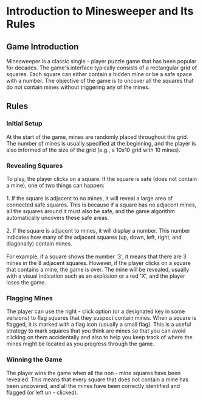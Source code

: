 # Introduction to Minesweeper and Its Rules​
## Game Introduction​
Minesweeper is a classic single - player puzzle game that has been popular for decades. The game's interface typically consists of a rectangular grid of squares. Each square can either contain a hidden mine or be a safe space with a number. The objective of the game is to uncover all the squares that do not contain mines without triggering any of the mines.​
## Rules​
### Initial Setup​
At the start of the game, mines are randomly placed throughout the grid. The number of mines is usually specified at the beginning, and the player is also informed of the size of the grid (e.g., a 10x10 grid with 10 mines).​
### Revealing Squares​
To play, the player clicks on a square. If the square is safe (does not contain a mine), one of two things can happen:​<br>
  <br>1. If the square is adjacent to no mines, it will reveal a large area of connected safe squares. This is because if a square has no adjacent mines, all the squares around it must also be safe, and the game algorithm automatically uncovers these safe areas.​<br>
  <br>2. If the square is adjacent to mines, it will display a number. This number indicates how many of the adjacent squares (up, down, left, right, and diagonally) contain mines. <br><br>For example, if a square shows the number '3', it means that there are 3 mines in the 8 adjacent squares.​
However, if the player clicks on a square that contains a mine, the game is over. The mine will be revealed, usually with a visual indication such as an explosion or a red 'X', and the player loses the game.​
### Flagging Mines​
The player can use the right - click option (or a designated key in some versions) to flag squares that they suspect contain mines. When a square is flagged, it is marked with a flag icon (usually a small flag). This is a useful strategy to mark squares that you think are mines so that you can avoid clicking on them accidentally and also to help you keep track of where the mines might be located as you progress through the game.​
### Winning the Game​
The player wins the game when all the non - mine squares have been revealed. This means that every square that does not contain a mine has been uncovered, and all the mines have been correctly identified and flagged (or left un - clicked).
